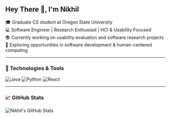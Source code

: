 ## Hey There 👋, I'm Nikhil

🎓 Graduate CS student at Oregon State University  
💻 Software Engineer | Research Enthusiast | HCI & Usability Focused  
📚 Currently working on usability evaluation and software research projects  
🌱 Exploring opportunities in software development & human-centered computing  

---

### 🔧 Technologies & Tools
![Java](https://img.shields.io/badge/Java-ED8B00?style=flat&logo=java&logoColor=white)
![Python](https://img.shields.io/badge/Python-3776AB?style=flat&logo=python&logoColor=white)
![React](https://img.shields.io/badge/React-61DAFB?style=flat&logo=react&logoColor=black)

---

### 📈 GitHub Stats
![Nikhil's GitHub Stats](https://github-readme-stats.vercel.app/api?username=nick3948&show_icons=true&theme=radical)
